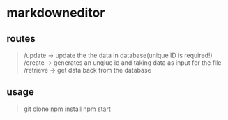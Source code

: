 # markdowneditor

## routes 

> /update -> update the the data in database(unique ID is required!) 
> /create -> generates an unqiue id and taking data as input for the file 
> /retrieve -> get data back from the database 

## usage 

> git clone
> npm install 
> npm start 
> 
